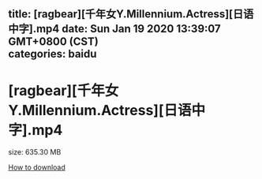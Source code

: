 
title: [ragbear][千年女Y.Millennium.Actress][日语中字].mp4
date: Sun Jan 19 2020 13:39:07 GMT+0800 (CST)    
categories: baidu
---

# [ragbear][千年女Y.Millennium.Actress][日语中字].mp4
size: 635.30 MB
 
 

[How to download](https://bpcam.bemobtrk.com/go/2ceec3aa-1ca2-46d6-b9ff-aaa5c184517c?jno=2762)